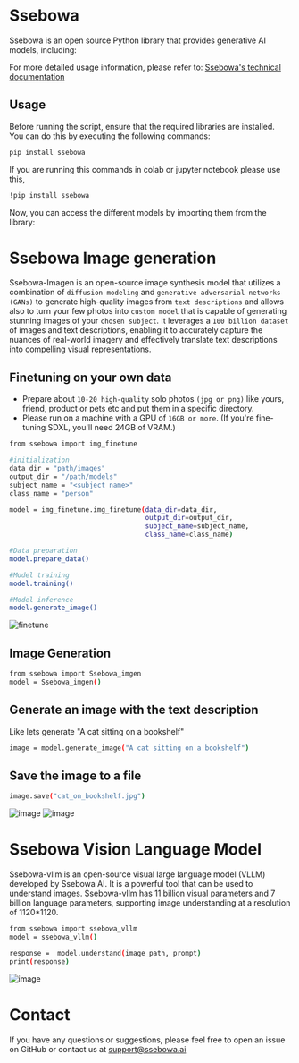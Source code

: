 # Ssebowa
Ssebowa is an open source Python library that provides  generative AI models, including:

For more detailed usage information, please refer to: [Ssebowa's technical documentation](https://ssebowa.ai) 



## Usage

Before running the script, ensure that the required libraries are installed. You can do this by executing the following commands:

```bash
pip install ssebowa
```

If you are running this commands in colab or  jupyter notebook please use this,


```bash
!pip install ssebowa
```

Now, you can access the different models by importing them from the library:

# Ssebowa Image generation

Ssebowa-Imagen is an open-source image synthesis model that utilizes a combination of ```diffusion modeling``` and ```generative adversarial networks (GANs)``` to generate high-quality images from ```text descriptions``` and allows also to turn your few photos into ```custom model``` that is capable of generating stunning images of your ```chosen subject```. It leverages a ```100 billion dataset``` of images and text descriptions, enabling it to accurately capture the nuances of real-world imagery and effectively translate text descriptions into compelling visual representations.


## Finetuning on your own data
- Prepare about ```10-20 high-quality``` solo photos ```(jpg or png)``` like yours, friend, product or pets etc and put them in a specific directory.
- Please run on a machine with a GPU of ```16GB or more```. (If you're fine-tuning SDXL, you'll need 24GB of VRAM.)

```bash
from ssebowa import img_finetune

#initialization
data_dir = "path/images"
output_dir = "/path/models"
subject_name = "<subject name>"
class_name = "person"
```

```bash
model = img_finetune.img_finetune(data_dir=data_dir, 
                                  output_dir=output_dir, 
                                  subject_name=subject_name, 
                                  class_name=class_name)
```
```bash                                  
#Data preparation
model.prepare_data()
```
```bash
#Model training 
model.training()
```
```bash
#Model inference
model.generate_image()
```
![finetune](https://ssebowa.s3.amazonaws.com/sdimage/Finetuning+on+your+own+data_image.jpg)

## Image Generation

```bash
from ssebowa import Ssebowa_imgen
model = Ssebowa_imgen()
```

## Generate an image with the text description 

Like lets generate "A cat sitting on a bookshelf"

```bash
image = model.generate_image("A cat sitting on a bookshelf")
```
## Save the image to a file

```bash
image.save("cat_on_bookshelf.jpg")
```
![image](https://ssebowa.s3.amazonaws.com/sdimage/image_generation_1.jpg)
![image](https://ssebowa.s3.amazonaws.com/sdimage/image_generation_2.jpg)

# Ssebowa Vision Language Model

Ssebowa-vllm is an open-source visual large language model (VLLM) developed by Ssebowa AI. It is a powerful tool that can be used to understand images. Ssebowa-vllm has 11 billion visual parameters and 7 billion language parameters, supporting image understanding at a resolution of 1120*1120.


```bash
from ssebowa import ssebowa_vllm
model = ssebowa_vllm()

response =  model.understand(image_path, prompt)
print(response)
```

![image](https://ssebowa.s3.amazonaws.com/sdimage/vllm_image.jpg)

# Contact

If you have any questions or suggestions, please feel free to open an issue on GitHub or contact us at support@ssebowa.ai
